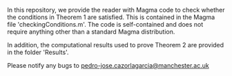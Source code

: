 In this repository, we provide the reader with Magma code to check whether the conditions in Theorem 1 are satisfied. This is contained in the Magma file 'checkingConditions.m'.
The code is self-contained and does not require anything other than a standard Magma distribution.

In addition, the computational results used to prove Theorem 2 are provided in the folder 'Results'.

Please notify any bugs to pedro-jose.cazorlagarcia@manchester.ac.uk
